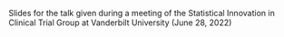 Slides for the talk given during a meeting of the Statistical Innovation in Clinical Trial Group at Vanderbilt University (June 28, 2022)
